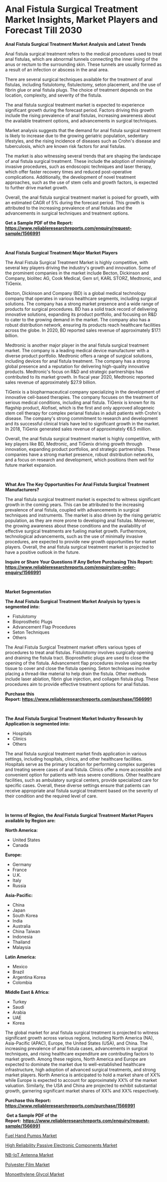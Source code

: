 <p><h1>Anal Fistula Surgical Treatment Market Insights, Market Players and Forecast Till 2030</h1></p><p><strong>Anal Fistula Surgical Treatment Market Analysis and Latest Trends</strong></p>
<p><p>Anal fistula surgical treatment refers to the medical procedures used to treat anal fistulas, which are abnormal tunnels connecting the inner lining of the anus or rectum to the surrounding skin. These tunnels are usually formed as a result of an infection or abscess in the anal area.</p><p>There are several surgical techniques available for the treatment of anal fistulas, including fistulotomy, fistulectomy, seton placement, and the use of fibrin glue or anal fistula plugs. The choice of treatment depends on the location, complexity, and severity of the fistula.</p><p>The anal fistula surgical treatment market is expected to experience significant growth during the forecast period. Factors driving this growth include the rising prevalence of anal fistulas, increasing awareness about the available treatment options, and advancements in surgical techniques.</p><p>Market analysis suggests that the demand for anal fistula surgical treatment is likely to increase due to the growing geriatric population, sedentary lifestyles, and the rising incidence of diseases such as Crohn's disease and tuberculosis, which are known risk factors for anal fistulas.</p><p>The market is also witnessing several trends that are shaping the landscape of anal fistula surgical treatment. These include the adoption of minimally invasive procedures, such as endoscopic techniques and laser therapy, which offer faster recovery times and reduced post-operative complications. Additionally, the development of novel treatment approaches, such as the use of stem cells and growth factors, is expected to further drive market growth.</p><p>Overall, the anal fistula surgical treatment market is poised for growth, with an estimated CAGR of 5% during the forecast period. This growth is attributed to the increasing prevalence of anal fistulas and the advancements in surgical techniques and treatment options.</p></p>
<p><strong>Get a Sample PDF of the Report:&nbsp; <a href="https://www.reliableresearchreports.com/enquiry/request-sample/1566991">https://www.reliableresearchreports.com/enquiry/request-sample/1566991</a></strong></p>
<p>&nbsp;</p>
<p><strong>Anal Fistula Surgical Treatment Major Market Players</strong></p>
<p><p>The Anal Fistula Surgical Treatment Market is highly competitive, with several key players driving the industry's growth and innovation. Some of the prominent companies in the market include Becton, Dickinson and Company, biolitec AG, Cook Medical, Gem srl, KARL STORZ, Medtronic, and TiGenix.</p><p>Becton, Dickinson and Company (BD) is a global medical technology company that operates in various healthcare segments, including surgical solutions. The company has a strong market presence and a wide range of products for surgical procedures. BD has a solid track record of delivering innovative solutions, expanding its product portfolio, and focusing on R&D to cater to the growing demand in the market. The company also has a robust distribution network, ensuring its products reach healthcare facilities across the globe. In 2020, BD reported sales revenue of approximately $17.1 billion.</p><p>Medtronic is another major player in the anal fistula surgical treatment market. The company is a leading medical device manufacturer with a diverse product portfolio. Medtronic offers a range of surgical solutions, including devices for anal fistula treatment. The company has a strong global presence and a reputation for delivering high-quality innovative products. Medtronic's focus on R&D and strategic partnerships has contributed to its market growth. In fiscal year 2020, Medtronic reported sales revenue of approximately $27.9 billion.</p><p>TiGenix is a biopharmaceutical company specializing in the development of innovative cell-based therapies. The company focuses on the treatment of serious medical conditions, including anal fistula. TiGenix is known for its flagship product, Alofisel, which is the first and only approved allogeneic stem cell therapy for complex perianal fistulas in adult patients with Crohn's disease. The company's strong commitment to research and development and its successful clinical trials have led to significant growth in the market. In 2018, TiGenix generated sales revenue of approximately €6.5 million.</p><p>Overall, the anal fistula surgical treatment market is highly competitive, with key players like BD, Medtronic, and TiGenix driving growth through innovation, expanding product portfolios, and strategic partnerships. These companies have a strong market presence, robust distribution networks, and a focus on research and development, which positions them well for future market expansion.</p></p>
<p>&nbsp;</p>
<p><strong>What Are The Key Opportunities For Anal Fistula Surgical Treatment Manufacturers?</strong></p>
<p><p>The anal fistula surgical treatment market is expected to witness significant growth in the coming years. This can be attributed to the increasing prevalence of anal fistula, coupled with advancements in surgical techniques and instruments. The market is also driven by the rising geriatric population, as they are more prone to developing anal fistulas. Moreover, the growing awareness about these conditions and the availability of effective surgical treatments are fueling market growth. Furthermore, technological advancements, such as the use of minimally invasive procedures, are expected to provide new growth opportunities for market players. Overall, the anal fistula surgical treatment market is projected to have a positive outlook in the future.</p></p>
<p><strong>Inquire or Share Your Questions If Any Before Purchasing This Report: <a href="https://www.reliableresearchreports.com/enquiry/pre-order-enquiry/1566991">https://www.reliableresearchreports.com/enquiry/pre-order-enquiry/1566991</a></strong></p>
<p>&nbsp;</p>
<p><strong>Market Segmentation</strong></p>
<p><strong>The Anal Fistula Surgical Treatment Market Analysis by types is segmented into:</strong></p>
<p><ul><li>Fistulotomy</li><li>Bioprosthetic Plugs</li><li>Advancement Flap Procedures</li><li>Seton Techniques</li><li>Others</li></ul></p>
<p><p>The Anal Fistula Surgical Treatment market offers various types of procedures to treat anal fistulas. Fistulotomy involves surgically opening and draining the fistula tract. Bioprosthetic plugs are used to close the opening of the fistula. Advancement flap procedures involve using nearby tissue to cover and close the fistula opening. Seton techniques involve placing a thread-like material to help drain the fistula. Other methods include laser ablation, fibrin glue injection, and collagen fistula plug. These procedures aim to provide effective treatment options for anal fistulas.</p></p>
<p><strong>Purchase this Report:&nbsp;<a href="https://www.reliableresearchreports.com/purchase/1566991">https://www.reliableresearchreports.com/purchase/1566991</a></strong></p>
<p>&nbsp;</p>
<p><strong>The Anal Fistula Surgical Treatment Market Industry Research by Application is segmented into:</strong></p>
<p><ul><li>Hospitals</li><li>Clinics</li><li>Others</li></ul></p>
<p><p>The anal fistula surgical treatment market finds application in various settings, including hospitals, clinics, and other healthcare facilities. Hospitals serve as the primary location for performing complex surgeries and treating severe cases of anal fistula. Clinics offer a more accessible and convenient option for patients with less severe conditions. Other healthcare facilities, such as ambulatory surgical centers, provide specialized care for specific cases. Overall, these diverse settings ensure that patients can receive appropriate anal fistula surgical treatment based on the severity of their condition and the required level of care.</p></p>
<p>&nbsp;</p>
<p><strong>In terms of Region, the Anal Fistula Surgical Treatment Market Players available by Region are:</strong></p>
<p>
    <p> <strong> North America: </strong>
        <ul>
            <li>United States</li>
            <li>Canada</li>
        </ul>
        </p> 
    <p> <strong> Europe: </strong>
        <ul>
            <li>Germany</li>
            <li>France</li>
            <li>U.K.</li>
            <li>Italy</li>
            <li>Russia</li>
        </ul>
        </p> 
    <p> <strong> Asia-Pacific: </strong>
        <ul>
            <li>China</li>
            <li>Japan</li>
            <li>South Korea</li>
            <li>India</li>
            <li>Australia</li>
            <li>China Taiwan</li>
            <li>Indonesia</li>
            <li>Thailand</li>
            <li>Malaysia</li>
        </ul>
        </p> 
    <p> <strong> Latin America: </strong>
        <ul>
            <li>Mexico</li>
            <li>Brazil</li>
            <li>Argentina Korea</li>
            <li>Colombia</li>
        </ul>
        </p> 
    <p> <strong> Middle East & Africa: </strong>
        <ul>
            <li>Turkey</li>
            <li>Saudi</li>
            <li>Arabia</li>
            <li>UAE</li>
            <li>Korea</li>
        </ul>
    </p>
    </p>
<p><p>The global market for anal fistula surgical treatment is projected to witness significant growth across various regions, including North America (NA), Asia-Pacific (APAC), Europe, the United States (USA), and China. The increasing prevalence of anal fistula cases, advancements in surgical techniques, and rising healthcare expenditure are contributing factors to market growth. Among these regions, North America and Europe are expected to dominate the market due to well-established healthcare infrastructure, high adoption of advanced surgical treatments, and strong market players. North America is anticipated to hold a market share of XX% while Europe is expected to account for approximately XX% of the market valuation. Similarly, the USA and China are projected to exhibit substantial growth, garnering significant market shares of XX% and XX% respectively.</p></p>
<p><strong>Purchase this Report: <a href="https://www.reliableresearchreports.com/purchase/1566991">https://www.reliableresearchreports.com/purchase/1566991</a></strong></p>
<p>&nbsp;<strong>Get a Sample PDF of the Report:&nbsp;&nbsp;<a href="https://www.reliableresearchreports.com/enquiry/request-sample/1566991">https://www.reliableresearchreports.com/enquiry/request-sample/1566991</a></strong></p>
<p><strong></strong></p>
<p><p><a href="https://www.linkedin.com/pulse/fuel-hand-pumps-market-research-report-unlocks-analysis-einxf/">Fuel Hand Pumps Market</a></p><p><a href="https://www.linkedin.com/pulse/high-reliability-passive-electronic-components-market-8t0te/">High Reliability Passive Electronic Components Market</a></p><p><a href="https://www.linkedin.com/pulse/nb-iot-antenna-market-share-amp-new-trends-analysis-report-6mnue/">NB-IoT Antenna Market</a></p><p><a href="https://medium.com/@walkersipes1943/polyester-film-market-size-growth-forecast-2023-2030-5a9990039952">Polyester Film Market</a></p><p><a href="https://medium.com/@shaniekunze/monoethylene-glycol-market-size-growth-forecast-2023-2030-cecb09ec6972">Monoethylene Glycol Market</a></p></p>